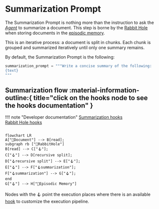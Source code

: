# Summarization Prompt

The Summarization Prompt is nothing more than the instruction to ask the [*Agent*](../cheshire_cat/agent.md) to summarize a document.
This step is borne by the [Rabbit Hole](../cheshire_cat/rabbit_hole.md) when storing documents in the [episodic memory](../memory/long_term_memory.md).   

This is an iterative process: a document is split in chunks. Each chunk is grouped and summarized iteratively until only one summary remains.

By default, the Summarization Prompt is the following:
```python
summarization_prompt = """Write a concise summary of the following:
{text}
"""
```

## Summarization flow :material-information-outline:{ title="click on the hooks node to see the hooks documentation" }

!!!! note "Developer documentation"
    [Summarization hooks](../../technical/plugins/hooks.md)  
    [Rabbit Hole hooks](../../technical/plugins/hooks.md)

```mermaid

flowchart LR
A["📄Document"] --> B[read];
subgraph rb ["🐰RabbitHole"]
B[read] --> C["🪝"];
C["🪝"] --> D[recursive split];
D["🪝recursive split"] --> E["🪝"];
E["🪝"] --> F["🪝summarization"];
F["🪝summarization"] --> G["🪝"];
end
G["🪝"] --> H["🐘Episodic Memory"] 
```

Nodes with the :hook: point the execution places where there is an available [hook](../plugins.md) to customize the execution pipeline.
